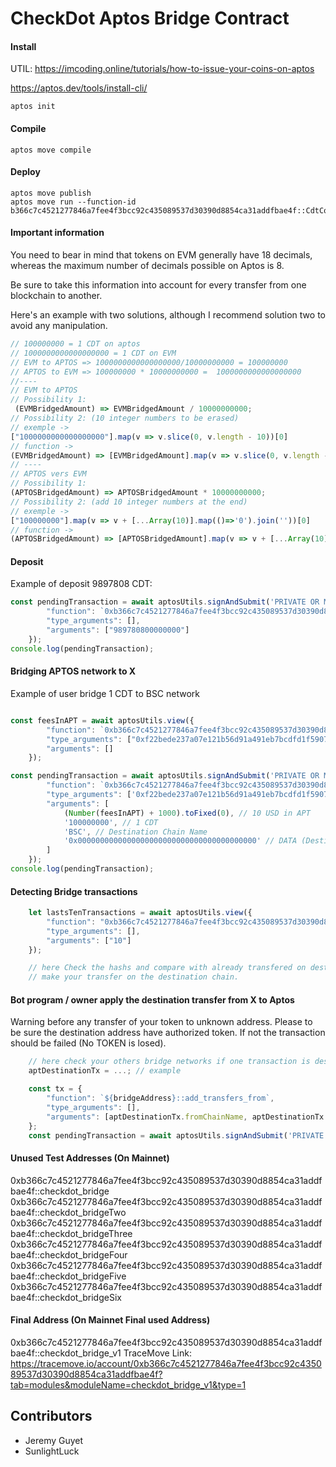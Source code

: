 # CheckDot Aptos Bridge Contract

#### Install

UTIL: https://imcoding.online/tutorials/how-to-issue-your-coins-on-aptos

https://aptos.dev/tools/install-cli/

`aptos init`

#### Compile

`aptos move compile`

#### Deploy

```shell
aptos move publish
aptos move run --function-id b366c7c4521277846a7fee4f3bcc92c435089537d30390d8854ca31addfbae4f::CdtCoin::initialize
```

#### Important information

You need to bear in mind that tokens on EVM generally have 18 decimals, whereas the maximum number of decimals possible on Aptos is 8.

Be sure to take this information into account for every transfer from one blockchain to another.

Here's an example with two solutions, although I recommend solution two to avoid any manipulation.

```js
// 100000000 = 1 CDT on aptos
// 1000000000000000000 = 1 CDT on EVM
// EVM to APTOS => 1000000000000000000/10000000000 = 100000000 
// APTOS to EVM => 100000000 * 10000000000 =  1000000000000000000 
//----
// EVM to APTOS
// Possibility 1: 
 (EVMBridgedAmount) => EVMBridgedAmount / 10000000000;
// Possibility 2: (10 integer numbers to be erased)
// exemple ->
["1000000000000000000"].map(v => v.slice(0, v.length - 10))[0]
// function ->
(EVMBridgedAmount) => [EVMBridgedAmount].map(v => v.slice(0, v.length - 10))[0]
// ----
// APTOS vers EVM
// Possibility 1:
(APTOSBridgedAmount) => APTOSBridgedAmount * 10000000000;
// Possibility 2: (add 10 integer numbers at the end)
// exemple ->
["100000000"].map(v => v + [...Array(10)].map(()=>'0').join(''))[0]
// function ->
(APTOSBridgedAmount) => [APTOSBridgedAmount].map(v => v + [...Array(10)].map(()=>'0').join(''))[0] 
```

#### Deposit

Example of deposit 9897808 CDT:

```js
const pendingTransaction = await aptosUtils.signAndSubmit('PRIVATE OR MEMOIC', {
        "function": `0xb366c7c4521277846a7fee4f3bcc92c435089537d30390d8854ca31addfbae4f::checkdot_bridge_v1::deposit`,
        "type_arguments": [],
        "arguments": ["989780800000000"]
    });
console.log(pendingTransaction);
```

#### Bridging APTOS network to X

Example of user bridge 1 CDT to BSC network

```js

const feesInAPT = await aptosUtils.view({
        "function": `0xb366c7c4521277846a7fee4f3bcc92c435089537d30390d8854ca31addfbae4f::checkdot_bridge_v1::get_fees_in_apt`,
        "type_arguments": ["0xf22bede237a07e121b56d91a491eb7bcdfd1f5907926a9e58338f964a01b17fa::asset::USDC"],
        "arguments": []
    });

const pendingTransaction = await aptosUtils.signAndSubmit('PRIVATE OR MEMOIC', {
        "function": `0xb366c7c4521277846a7fee4f3bcc92c435089537d30390d8854ca31addfbae4f::checkdot_bridge_v1::init_transfer`,
        "type_arguments": ['0xf22bede237a07e121b56d91a491eb7bcdfd1f5907926a9e58338f964a01b17fa::asset::USDC'],
        "arguments": [
            (Number(feesInAPT) + 1000).toFixed(0), // 10 USD in APT
            '100000000', // 1 CDT
            'BSC', // Destination Chain Name
            '0x0000000000000000000000000000000000000000' // DATA (Destination Address)
        ]
    });
console.log(pendingTransaction);
```

#### Detecting Bridge transactions

```js
    let lastsTenTransactions = await aptosUtils.view({
        "function": "0xb366c7c4521277846a7fee4f3bcc92c435089537d30390d8854ca31addfbae4f::checkdot_bridge_v1::get_last_transfers",
        "type_arguments": [],
        "arguments": ["10"]
    });

    // here Check the hashs and compare with already transfered on destination chain
    // make your transfer on the destination chain.
```

#### Bot program / owner apply the destination transfer from X to Aptos

Warning before any transfer of your token to unknown address.
Please to be sure the destination address have authorized token.
If not the transaction should be failed (No TOKEN is losed).

```js
    // here check your others bridge networks if one transaction is destinated for APT
    aptDestinationTx = ...; // example

    const tx = {
        "function": `${bridgeAddress}::add_transfers_from`,
        "type_arguments": [],
        "arguments": [aptDestinationTx.fromChainName, aptDestinationTx.data, EVMQuantityToAptosQuantity(aptDestinationTx.quantity), aptDestinationTx.hash]
    };
    const pendingTransaction = await aptosUtils.signAndSubmit('PRIVATE OR MEMOIC', tx);
```

#### Unused Test Addresses (On Mainnet)

0xb366c7c4521277846a7fee4f3bcc92c435089537d30390d8854ca31addfbae4f::checkdot_bridge
0xb366c7c4521277846a7fee4f3bcc92c435089537d30390d8854ca31addfbae4f::checkdot_bridgeTwo
0xb366c7c4521277846a7fee4f3bcc92c435089537d30390d8854ca31addfbae4f::checkdot_bridgeThree
0xb366c7c4521277846a7fee4f3bcc92c435089537d30390d8854ca31addfbae4f::checkdot_bridgeFour
0xb366c7c4521277846a7fee4f3bcc92c435089537d30390d8854ca31addfbae4f::checkdot_bridgeFive
0xb366c7c4521277846a7fee4f3bcc92c435089537d30390d8854ca31addfbae4f::checkdot_bridgeSix

#### Final Address (On Mainnet Final used Address)

0xb366c7c4521277846a7fee4f3bcc92c435089537d30390d8854ca31addfbae4f::checkdot_bridge_v1
TraceMove Link: https://tracemove.io/account/0xb366c7c4521277846a7fee4f3bcc92c435089537d30390d8854ca31addfbae4f?tab=modules&moduleName=checkdot_bridge_v1&type=1


## Contributors

- Jeremy Guyet
- SunlightLuck
